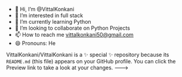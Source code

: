 - 👋 Hi, I’m @VittalKonkani
- 👀 I’m interested in full stack
- 🌱 I’m currently learning Python
- 💞️ I’m looking to collaborate on Python Projects
- 📫 How to reach me vittalkonkani50@gmail.com
- 😄 Pronouns: He
  


VittalKonkani/VittalKonkani is a ✨ special ✨ repository because its `README.md` (this file) appears on your GitHub profile.
You can click the Preview link to take a look at your changes.
--->
